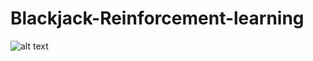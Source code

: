 # Blackjack-Reinforcement-learning

![alt text](https://www.google.ba/url?sa=i&url=https%3A%2F%2Ftibiablackjack.com%2F&psig=AOvVaw25GwkP3iSgFz8qq8xGTLYd&ust=1607087155583000&source=images&cd=vfe&ved=0CAIQjRxqFwoTCICWnrLwse0CFQAAAAAdAAAAABAD)
